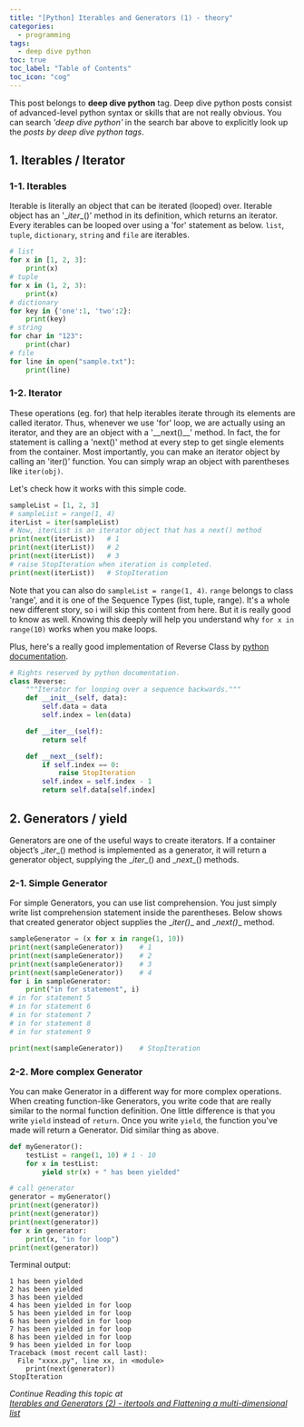```yaml
---
title: "[Python] Iterables and Generators (1) - theory"
categories:
  - programming
tags:
  - deep dive python
toc: true
toc_label: "Table of Contents"
toc_icon: "cog"
---
```

This post belongs to **deep dive python** tag. Deep dive python posts consist of 
advanced-level python syntax or skills that are not really obvious.
You can search *'deep dive python'* in the search bar above to explicitly look up the *posts by deep dive python tags*.  

## 1. Iterables / Iterator
### 1-1. Iterables
Iterable is literally an object that can be iterated (looped) over.
Iterable object has an '\__iter__()' method in its definition, which returns an iterator.
Every iterables can be looped over using a 'for' statement as below.
`list`, `tuple`, `dictionary`, `string` and `file` are iterables.

```python
# list
for x in [1, 2, 3]:
    print(x)
# tuple
for x in (1, 2, 3):
    print(x)
# dictionary
for key in {'one':1, 'two':2}:
    print(key)
# string
for char in "123":
    print(char)
# file
for line in open("sample.txt"):
    print(line)
```
### 1-2. Iterator
These operations (eg. for) that help iterables iterate through its elements are called iterator.
Thus, whenever we use 'for' loop, we are actually using an iterator, and they are an object with a '\__next()__' method.
In fact, the for statement is calling a 'next()' method at every step to get single elements from the container.
Most importantly, you can make an iterator object by calling an 'iter()' function. You can simply wrap an object with parentheses like `iter(obj)`.

Let's check how it works with this simple code.
```python
sampleList = [1, 2, 3]
# sampleList = range(1, 4)
iterList = iter(sampleList)
# Now, iterList is an iterator object that has a next() method
print(next(iterList))   # 1
print(next(iterList))   # 2
print(next(iterList))   # 3
# raise StopIteration when iteration is completed.
print(next(iterList))   # StopIteration
```

Note that you can also do `sampleList = range(1, 4)`. `range` belongs to class 'range', and it is one of the Sequence Types
(list, tuple, range). It's a whole new different story, so i will skip this content from here. But it is really good to know as well.
Knowing this deeply will help you understand why `for x in range(10)` works when you make loops.  

Plus, here's a really good implementation of Reverse Class by [python documentation](https://docs.python.org/3/tutorial/classes.html#iterators).
```python
# Rights reserved by python documentation.
class Reverse:
    """Iterator for looping over a sequence backwards."""
    def __init__(self, data):
        self.data = data
        self.index = len(data)

    def __iter__(self):
        return self

    def __next__(self):
        if self.index == 0:
            raise StopIteration
        self.index = self.index - 1
        return self.data[self.index]
```

## 2. Generators / yield
Generators are one of the useful ways to create iterators. 
If a container object’s \__iter__() method is implemented as a generator, it will return a generator object, 
supplying the \__iter__() and \__next__() methods.

### 2-1. Simple Generator
For simple Generators, you can use list comprehension. 
You just simply write list comprehension statement inside the parentheses.
Below shows that created generator object supplies the \__iter()__ and \__next()__ method.

```python
sampleGenerator = (x for x in range(1, 10))
print(next(sampleGenerator))    # 1
print(next(sampleGenerator))    # 2
print(next(sampleGenerator))    # 3
print(next(sampleGenerator))    # 4
for i in sampleGenerator:
    print("in for statement", i)
# in for statement 5
# in for statement 6
# in for statement 7
# in for statement 8
# in for statement 9

print(next(sampleGenerator))    # StopIteration
```
### 2-2. More complex Generator
You can make Generator in a different way for more complex operations.
When creating function-like Generators, you write code that are really similar to the normal function definition.
One little difference is that you write `yield` instead of `return`. Once you write `yield`, the function you've made will return a Generator.
Did similar thing as above.

```python
def myGenerator():
    testList = range(1, 10) # 1 - 10
    for x in testList:
        yield str(x) + " has been yielded"

# call generator
generator = myGenerator()
print(next(generator))
print(next(generator))
print(next(generator))
for x in generator:
    print(x, "in for loop")
print(next(generator))
```

Terminal output:
```
1 has been yielded
2 has been yielded
3 has been yielded
4 has been yielded in for loop
5 has been yielded in for loop
6 has been yielded in for loop
7 has been yielded in for loop
8 has been yielded in for loop
9 has been yielded in for loop
Traceback (most recent call last):
  File "xxxx.py", line xx, in <module>
    print(next(generator))
StopIteration
```

*Continue Reading this topic at  
[Iterables and Generators (2) - itertools and Flattening a multi-dimensional list](https://kimdanny.github.io/programming/itertools-flattening-list/)*
